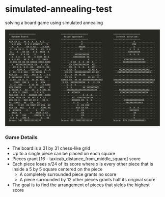 # simulated-annealing-test
solving a board game using simulated annealing

![Image of Yaktocat](https://raw.githubusercontent.com/Felurian/simulated-annealing-test/master/result.png)

### Game Details
 * The board is a 31 by 31 chess-like grid
 * Up to a single piece can be placed on each square
 * Pieces grant [16 - taxicab_distance_from_middle_square] score
 * Each piece loses x/24 of its score where x is every other piece that is inside a 5 by 5 square centered on the piece
     * A completely surrounded piece grants no score
     * A piece surrounded by 12 other pieces grants half its original score
 * The goal is to find the arrangement of pieces that yields the highest score
